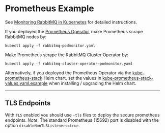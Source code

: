 # Prometheus Example

See [Monitoring RabbitMQ in Kubernetes](https://www.rabbitmq.com/kubernetes/operator/operator-monitoring.html) for detailed instructions.

If you deployed the [Prometheus Operator](https://github.com/prometheus-operator/prometheus-operator), make Prometheus scrape RabbitMQ nodes by:
```shell
kubectl apply -f rabbitmq-podmonitor.yaml
```

Make Prometheus scrape the RabbitMQ Cluster Operator by:
```shell
kubectl apply -f rabbitmq-cluster-operator-podmonitor.yaml
```

Alternatively, if you deployed the Prometheus Operator via the [kube-prometheus-stack](https://github.com/prometheus-community/helm-charts/tree/main/charts/kube-prometheus-stack) Helm chart,
set the values in [kube-prometheus-stack-values.yaml.example](kube-prometheus-stack-values.yaml.example) when installing / upgrading the Helm chart.

---
## TLS Endpoints

With `TLS` enabled you should use `-tls` files to deploy the secure prometheus endpoints. 
_Note_: The standard Prometheus (15692) port is disabled with the option `disableNonTLSListeners=true`.  